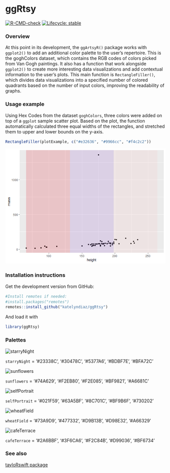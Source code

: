 
<!-- README.md is generated from README.Rmd. Please edit that file -->

# ggRtsy

<!-- badges: start -->

[![R-CMD-check](https://github.com/katelyndiaz/ggRtsy/actions/workflows/R-CMD-check.yaml/badge.svg)](https://github.com/katelyndiaz/ggRtsy/actions/workflows/R-CMD-check.yaml)
[![Lifecycle:
stable](https://img.shields.io/badge/lifecycle-stable-brightgreen.svg)](https://www.tidyverse.org/lifecycle/#stable)
<!-- badges: end -->

### Overview

At this point in its development, the `ggArtsyR()` package works with
`ggplot2()` to add an additional color palette to the user’s repertoire.
This is the goghColors dataset, which contains the RGB codes of colors
picked from Van Gogh paintings. It also has a function that work
alongside `ggplot2()` to create more interesting data visualizations and
add contextual information to the user’s plots. This main function is
`RectangleFiller()`, which divides data visualizations into a specified
number of colored quadrants based on the number of input colors,
improving the readability of graphs.

### Usage example

Using Hex Codes from the dataset `goghColors`, three colors were added
on top of a `ggplot` sample scatter plot. Based on the plot, the
function automatically calculated three equal widths of the rectangles,
and stretched them to upper and lower bounds on the y-axis.

``` r
RectangleFiller(plotExample, c("#e32636", "#9966cc", "#f4c2c2"))
```

![](README_files/figure-gfm/unnamed-chunk-3-1.png)<!-- -->

### Installation instructions

Get the development version from GitHub:

``` r
#Install remotes if needed:
#install.packages("remotes")
remotes::install_github("katelyndiaz/ggRtsy")
```

And load it with

``` r
library(ggRtsy)
```

### Palettes

![`starryNight`](https://uploads4.wikiart.org/00142/images/vincent-van-gogh/the-starry-night.jpg!Large.jpg)

`starryNight` = ‘#23338C’, ‘#30478C’, ‘#5377A6’, ‘#BDBF7E’, ‘#BFA72C’

![`sunflowers`](https://uploads7.wikiart.org/images/vincent-van-gogh/still-life-vase-with-fifteen-sunflowers-1888-1.jpg!Large.jpg)

`sunflowers` = ‘#74A629’, ‘#F2EB80’, ‘#F2E085’, ‘#BF9821’, ‘#A6681C’

![`selfPortrait`](https://uploads8.wikiart.org/images/vincent-van-gogh/self-portrait-1889-1.jpg!Large.jpg)

`selfPortrait` = ‘#021F59’, ‘#63A5BF’, ‘#8C701C’, ‘#BF9B6F’, ‘#730202’

![`wheatField`](https://uploads4.wikiart.org/images/vincent-van-gogh/wheat-field-with-cypresses-at-the-haude-galline-near-eygalieres-1889-2.jpg!Large.jpg)

`wheatField` = ‘#73A9D9’, ‘#477332’, ‘#D9B13B’, ‘#D98E32’, ‘#A66329’

![`cafeTerrace`](https://uploads2.wikiart.org/images/vincent-van-gogh/cafe-terrace-place-du-forum-arles-1888(1).jpg!Large.jpg)

`cafeTerrace` = ‘#2A6BBF’, ‘#3F6CA6’, ‘#F2C84B’, ‘#D99036’, ‘#BF6734’

### See also

[tayloRswift package](https://github.com/asteves/tayloRswift)
